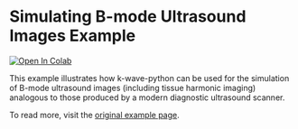 # Simulating B-mode Ultrasound Images Example

 [![Open In Colab](https://colab.research.google.com/assets/colab-badge.svg)](https://colab.research.google.com/github/waltsims/k-wave-python/blob/HEAD/examples/us_bmode_linear_transducer/us_bmode_linear_transducer.ipynb)

This example illustrates how k-wave-python can be used for the simulation of B-mode ultrasound images (including tissue harmonic imaging) analogous to those produced by a modern diagnostic ultrasound scanner.


To read more, visit the [original example page](http://www.k-wave.org/documentation/example_us_bmode_linear_transducer.php).